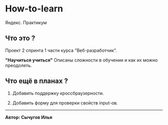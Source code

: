 # How-to-learn
Яндекс. Практикум

## Что это ?
Проект 2 спринта 1 части курса "Веб-разработчик".

**"Научиться учиться"**
Описаны сложности в обучении и как их можно преодолеть.

## Что ещё в планах ?
1. Добавить поддержку кроссбраузерности.

2. Добавить форму для проверки свойств input-ов.

-----
**Автор: Сычугов Илья**
